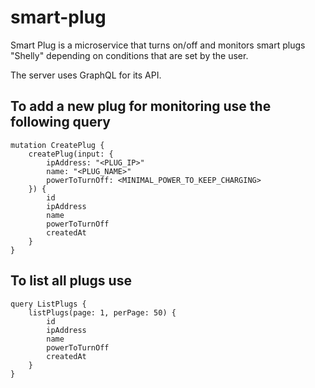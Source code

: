 # smart-plug
Smart Plug is a microservice that turns on/off and monitors smart plugs "Shelly" depending on conditions that are set by the user.

The server uses GraphQL for its API.

## To add a new plug for monitoring use the following query
```
mutation CreatePlug {
    createPlug(input: {
        ipAddress: "<PLUG_IP>"
        name: "<PLUG_NAME>"
        powerToTurnOff: <MINIMAL_POWER_TO_KEEP_CHARGING>
    }) {
        id
        ipAddress
        name
        powerToTurnOff
        createdAt
    }
}
```


## To list all plugs use
```
query ListPlugs {
    listPlugs(page: 1, perPage: 50) {
        id
        ipAddress
        name
        powerToTurnOff
        createdAt
    }
}
```
